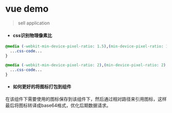 # vue demo

> sell application

* #### css识别物理像素比
```css
@media (-webkit-min-device-pixel-ratio: 1.5),(min-device-pixel-ratio: 1.5) {
  ...css-code...
}

@media (-webkit-min-device-pixel-ratio: 2),(min-device-pixel-ratio: 2) {
  ...css-code...
}
```

* #### 如何更好的将图标打包到组件
在该组件下需要使用的图标保存到该组件下，然后通过相对路径来引用图标，这样最后将图标转译成base64格式，优化后期数据请求。

